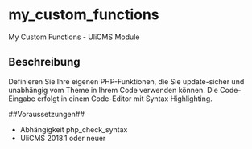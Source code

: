 # my_custom_functions
My Custom Functions - UliCMS Module

## Beschreibung
Definieren Sie Ihre eigenen PHP-Funktionen, die Sie update-sicher und unabhängig vom Theme in Ihrem Code verwenden können.
Die Code-Eingabe erfolgt in einem Code-Editor mit Syntax Highlighting.

##Voraussetzungen##
* Abhängigkeit php_check_syntax
* UliCMS 2018.1 oder neuer
